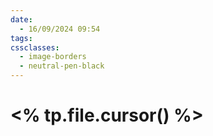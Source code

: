 ```yaml
---
date:
  - 16/09/2024 09:54
tags: 
cssclasses:
  - image-borders
  - neutral-pen-black
---
```

# <% tp.file.cursor() %>